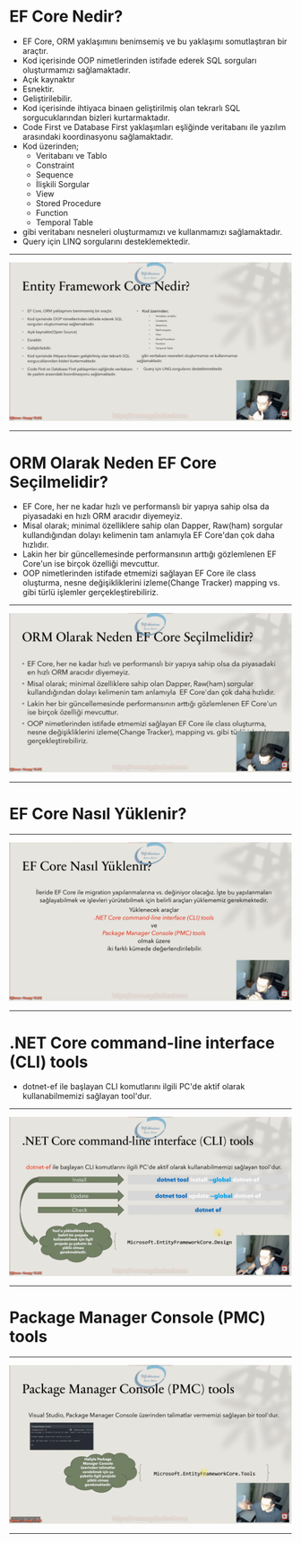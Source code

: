 # EF Core Nedir?
- EF Core, ORM yaklaşımını benimsemiş ve bu yaklaşımı somutlaştıran bir araçtır. 
- Kod içerisinde OOP nimetlerinden istifade ederek SQL sorguları oluşturmamızı sağlamaktadır.
- Açık kaynaktır
- Esnektir.
- Geliştirilebilir.
- Kod içerisinde ihtiyaca binaen geliştirilmiş olan tekrarlı SQL sorgucuklarından bizleri kurtarmaktadır.
- Code First ve Database First yaklaşımları eşliğinde veritabanı ile yazılım arasındaki koordinasyonu sağlamaktadır.
- Kod üzerinden;
    * Veritabanı ve Tablo
    * Constraint
    * Sequence
    * İlişkili Sorgular
    * View
    * Stored Procedure
    * Function 
    * Temporal Table
- gibi veritabanı nesneleri oluşturmamızı ve kullanmamızı sağlamaktadır.
- Query için LINQ sorgularını desteklemektedir.

***

<img src ="1.png" width = "auto"> 

***

# ORM Olarak Neden EF Core Seçilmelidir?
- EF Core, her ne kadar hızlı ve performanslı bir yapıya sahip olsa da piyasadaki en hızlı ORM aracıdır diyemeyiz.
- Misal olarak; minimal özelliklere sahip olan Dapper, Raw(ham) sorgular kullandığından dolayı kelimenin tam anlamıyla EF Core'dan çok daha hızlıdır.
- Lakin her bir güncellemesinde performansının arttığı gözlemlenen EF Core'un ise birçok özelliği mevcuttur.
- OOP nimetlerinden istifade etmemizi sağlayan EF Core ile class oluşturma, nesne değişikliklerini izleme(Change Tracker) mapping vs. gibi türlü işlemler gerçekleştirebiliriz.

***

<img src ="2.png" width = "auto"> 

***

# EF Core Nasıl Yüklenir?

***

<img src ="3.png" width = "auto"> 

***

# .NET Core command-line interface (CLI) tools
- dotnet-ef ile başlayan CLI komutlarını ilgili PC'de aktif olarak kullanabilmemizi sağlayan tool'dur.

***

<img src ="4.png" width = "auto"> 

***

# Package Manager Console (PMC) tools

***

<img src ="5.png" width = "auto"> 

***
